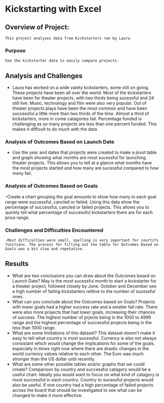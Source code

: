 # Kickstarting with Excel

## Overview of Project:
    This project analyzes data from Kickstarters ran by Laura

### Purpose
    Use the kickstarter data to easily compare projects.

## Analysis and Challenges
   - Laura has worked on a wide vaiety kickstarters, some still on going. These projects have been all over the world. Most of the kickstarters have been for theater projects, with two thirds being sucessful and 24 still live. Music, technology and film were also very popular. Out of theater projects plays have been the most common and have been successful a little more than two thirds of the time. Almost a third of kickstarters, more in come catagories fail. Percentage funded is challenging as so many projects are less than one percent funded. This makes it difficult to do much with the data

### Analysis of Outcomes Based on Launch Date
  
   - Use the year and dates that projects were created to make a pivot table and graph showing what months are most sucessful for launching theater projects. This allows you to tell at a glance what months have the most projects started and how many are sucessful compared to how many fail.
   
### Analysis of Outcomes Based on Goals

   -Create a chart grouping the goal amounts to show how many in each goal range were successful, cancled or failed. Using this data show the percentage of successful, cancled or failed projects. This allows you to quickly tell what percentage of successful kickstarters there are for each price range. 

### Challenges and Difficulties Encountered

    -Most difficulties were small, spelling is very important for courtifs functions. The process for filling out the table for Outcomes Based on Goals was a bit slow and repetative. 

## Results

- What are two conclusions you can draw about the Outcomes based on Launch Date?
    May is the most sucessful month to start a kickstarter for a theater project, followed closely by June. October and December see a high number of failing kickstarters relitive to the number of sucessful ones. 
- What can you conclude about the Outcomes based on Goals?
    Projects with lower goals had a higher success rate and a smaller fail rate. There were also more projects that had lower goals, increasing their chances of success. The highest number of prjects being in the 1000 to 4999 range and the highest percentage of successful projects being in the less than 1000 range. 
- What are some limitations of this dataset?
    This dataset doesn't make it easy to tell what country is most sucessful. Currency is also not always consistant which would change the implications for some of the goals, especially in times right now where there are drastic changes in the world currency values relative to each other. The Euro was much stronger than the US dollar until recently. 
- What are some other possible tables and/or graphs that we could create?
    Comparison by country and successful catagory would be a useful chart. Ideally you would want to focus on what kind of catagory is most successful in each country. Country to sucessful projects would also be useful. If one country had a high percentage of failed projects across the board that should be investigated to see what can be changed to make it more effective.